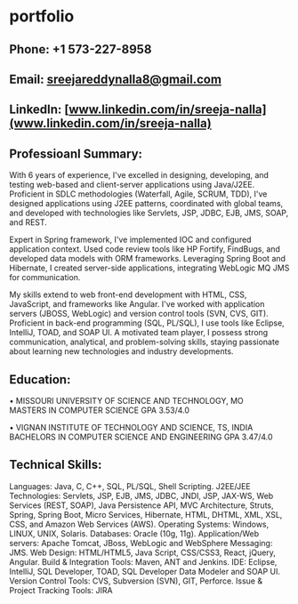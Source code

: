 # portfolio
## Phone: +1 573-227-8958
## Email:  sreejareddynalla8@gmail.com
## LinkedIn: [www.linkedin.com/in/sreeja-nalla](www.linkedin.com/in/sreeja-nalla)

## Professioanl Summary:

With 6 years of experience, I've excelled in designing, developing, and testing web-based and client-server applications using Java/J2EE. Proficient in SDLC methodologies (Waterfall, Agile, SCRUM, TDD), I've designed applications using J2EE patterns, coordinated with global teams, and developed with technologies like Servlets, JSP, JDBC, EJB, JMS, SOAP, and REST.

Expert in Spring framework, I've implemented IOC and configured application context. Used code review tools like HP Fortify, FindBugs, and developed data models with ORM frameworks. Leveraging Spring Boot and Hibernate, I created server-side applications, integrating WebLogic MQ JMS for communication.

My skills extend to web front-end development with HTML, CSS, JavaScript, and frameworks like Angular. I've worked with application servers (JBOSS, WebLogic) and version control tools (SVN, CVS, GIT). Proficient in back-end programming (SQL, PL/SQL), I use tools like Eclipse, IntelliJ, TOAD, and SOAP UI. A motivated team player, I possess strong communication, analytical, and problem-solving skills, staying passionate about learning new technologies and industry developments.



## Education:
•	MISSOURI UNIVERSITY OF SCIENCE AND TECHNOLOGY, MO		              
MASTERS IN COMPUTER SCIENCE
GPA 3.53/4.0

•	VIGNAN INSTITUTE OF TECHNOLOGY AND SCIENCE, TS, INDIA		 
BACHELORS IN COMPUTER SCIENCE AND ENGINEERING
GPA 3.47/4.0

## Technical Skills:
Languages: 	Java, C, C++, SQL, PL/SQL, Shell Scripting.
J2EE/JEE Technologies: 	Servlets, JSP, EJB, JMS, JDBC, JNDI, JSP, JAX-WS, Web Services (REST, SOAP), Java Persistence API, MVC Architecture, Struts, Spring, Spring Boot, Micro Services, Hibernate, HTML, DHTML, XML, XSL, CSS, and Amazon Web Services (AWS).
Operating Systems: 	Windows, LINUX, UNIX, Solaris.
Databases: 	Oracle (10g, 11g).
Application/Web servers: 	Apache Tomcat, JBoss,  WebLogic and WebSphere 
Messaging:	JMS.
Web Design: 	HTML/HTML5, Java Script, CSS/CSS3, React, jQuery, Angular.
Build & Integration Tools: 	Maven, ANT and Jenkins.
IDE: 	Eclipse, IntelliJ, SQL Developer, TOAD, SQL Developer Data Modeler and SOAP UI. 
Version Control Tools: 	CVS, Subversion (SVN), GIT, Perforce.
Issue & Project Tracking Tools: 	JIRA
